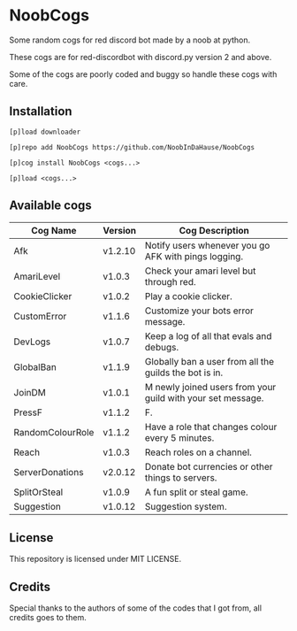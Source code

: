 # NoobCogs

Some random cogs for red discord bot made by a noob at python.

These cogs are for red-discordbot with discord.py version 2 and above.

Some of the cogs are poorly coded and buggy so handle these cogs with care.

## Installation

```
[p]load downloader

[p]repo add NoobCogs https://github.com/NoobInDaHause/NoobCogs

[p]cog install NoobCogs <cogs...>

[p]load <cogs...>
```

## Available cogs

| Cog Name         |  Version  | Cog Description                                             |
| ---------------- | --------- | ----------------------------------------------------------- |
| Afk              |  v1.2.10  | Notify users whenever you go AFK with pings logging.        |
| AmariLevel       |  v1.0.3   | Check your amari level but through red.                     |
| CookieClicker    |  v1.0.2   | Play a cookie clicker.                                      |
| CustomError      |  v1.1.6   | Customize your bots error message.                          |
| DevLogs          |  v1.0.7   | Keep a log of all that evals and debugs.                    |
| GlobalBan        |  v1.1.9   | Globally ban a user from all the guilds the bot is in.      |
| JoinDM           |  v1.0.1   | M newly joined users from your guild with your set message. |
| PressF           |  v1.1.2   | F.                                                          |
| RandomColourRole |  v1.1.2   | Have a role that changes colour every 5 minutes.            |
| Reach            |  v1.0.3   | Reach roles on a channel.                                   |
| ServerDonations  |  v2.0.12  | Donate bot currencies or other things to servers.           |
| SplitOrSteal     |  v1.0.9   | A fun split or steal game.                                  |
| Suggestion       |  v1.0.12  | Suggestion system.                                          |

## License

This repository is licensed under MIT LICENSE.

## Credits

Special thanks to the authors of some of the codes that I got from, all credits goes to them.
